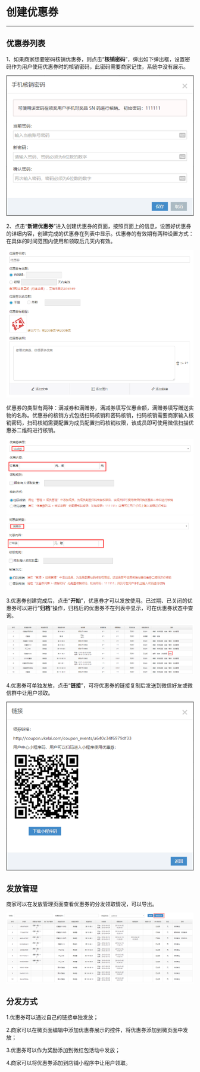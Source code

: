 # 创建优惠券

---

## 优惠券列表

1、如果商家想要密码核销优惠券，则点击“**核销密码**”，弹出如下弹出框，设置密码作为用户使用优惠券时的核销密码，此密码需要商家记住，系统中没有展示。

![](/assets/import.png88882)

2、点击“**新建优惠券**”进入创建优惠券的页面，按照页面上的信息，设置好优惠券的详细内容，创建完成的优惠券在列表中显示。优惠券的有效期有两种设置方式：在具体的时间范围内使用和领取后几天内有效。

![](/assets/import.pngyu)

优惠券的类型有两种：满减券和满赠券，满减券填写优惠金额，满赠券填写赠送实物的名称。优惠券的核销方式包括扫码核销和密码核销，扫码核销需要商家输入核销密码，扫码核销需要配置为成员配置扫码核销权限，该成员即可使用微信扫描优惠券二维码进行核销。

![](/assets/import.pngyt)![](/assets/import.pngre)

3.优惠券创建完成后，点击“**开始**”，优惠券才可以发放使用。已过期、已关闭的优惠券可以进行“**归档**”操作，归档后的优惠券不在列表中显示，可在优惠券状态中查询。

![](/assets/import.pngoiu)

4.优惠券可单独发放，点击“**链接**”，可将优惠券的链接复制后发送到微信好友或微信群中让用户领取。

![](/assets/import.png999992)

## 发放管理

商家可以在发放管理页面查看优惠券的分发领取情况，可以导出。

![](/assets/import.pngqwe)

## 分发方式

1.优惠券可以通过自己的链接单独发放；

2.商家可以在微页面编辑中添加优惠券展示的控件，将优惠券添加到微页面中发放；

3.优惠券可以作为奖励添加到微红包活动中发放；

4.商家可以将优惠券添加到店铺小程序中让用户领取。

